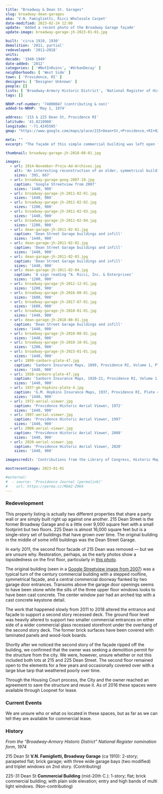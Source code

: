 ```yaml
---
title: "Broadway & Dean St. Garages"
slug: broadway-dean-garages
aka: 'V.N. Famiglietti, Ricci Wholesale Carpet'
date-modified: 2023-02-24 12:00
update: 'Added a recent photo of the Broadway Garage façade'
update-image: broadway-garage-jh-2023-01-01.jpg

built: 'circa 1910, 1930'
demolition: '2011, partial'
redeveloped: '2011–2018'
units:
decade: '1940-1949'
date-added: '2012'
categories: [ '#NotInRuins', '#UrbanDecay' ]
neighborhoods: [ 'West Side' ]
town: [ 'Providence, RI' ]
designers: [ 'Designer Unknown' ]
people: []
lists: [ 'Broadway-Armory Historic District', 'National Register of Historic Places' ]
tags: []

NRHP-ref-number: '74000047 (contributing & non)'
added-to-NRHP: 'May 1, 1974'

address: '215 & 225 Dean St, Providence RI'
latitude: '41.8210908'
longitude: '-71.4245505'
gmap: "https://www.google.com/maps/place/215+Dean+St,+Providence,+RI+02903/@41.8210908,-71.4245505,17z/data=!3m1!4b1!4m5!3m4!1s0x89e445541820bd31:0xc0654f91f2365ba2!8m2!3d41.8210908!4d-71.4223618"

meta: ""
excerpt: "The façade of this simple commercial building was left open for years before finally being finished off in an unattractive manner"

thumbnail: broadway-garage-jh-2018-08-01.jpg

images:
  - url: 1914-November-Projo-Ad-Archives.jpg
    alt: 'An interesting reconstruction of an older, symmetrical building. It is now asymetric and angular, with a recessed storefront and second floor recessed porch. The exterior is covered in orangey-tan laminate with the second floor covered in wood-look boards laid on a horizontal pattern'
    sizes: '395, 667'
  - url: broadway-garage-goog-2007-10.jpg
    caption: 'Google Streetview from 2007'
    sizes: '1440, 900'
  - url: broadway-garage-jh-2011-02-01.jpg
    sizes: '1440, 900'
  - url: broadway-garage-jh-2011-02-02.jpg
    sizes: '1200, 900'
  - url: broadway-garage-jh-2011-02-03.jpg
    sizes: '1440, 900'
  - url: broadway-garage-jh-2011-02-04.jpg
    sizes: '1200, 900'
  - url: dean-garage-jh-2011-02-01.jpg
    caption: 'Dean Street Garage buildings and infill'
    sizes: '1440, 900'
  - url: dean-garage-jh-2011-02-02.jpg
    caption: 'Dean Street Garage buildings and infill'
    sizes: '1440, 900'
  - url: dean-garage-jh-2011-02-03.jpg
    caption: 'Dean Street Garage buildings and infill'
    sizes: '1440, 900'
  - url: dean-garage-jh-2011-02-04.jpg
    caption: 'A sign reading “A. Ricci, Inc. & Enterprises'
    sizes: '1200, 900'
  - url: broadway-garage-jh-2012-12-01.jpg
    sizes: '1200, 900'
  - url: broadway-garage-jh-2016-08-01.jpg
    sizes: '1600, 900'
  - url: broadway-garage-jh-2017-07-01.jpg
    sizes: '1600, 900'
  - url: broadway-garage-jh-2018-01-01.jpg
    sizes: '1440, 900'
  - url: dean-garage-jh-2018-08-01.jpg
    caption: 'Dean Street Garage buildings and infill'
    sizes: '1440, 900'
  - url: broadway-garage-jh-2018-08-01.jpg
    sizes: '1440, 900'
  - url: broadway-garage-jh-2018-10-01.jpg
    sizes: '1200, 900'
  - url: broadway-garage-jh-2023-01-01.jpg
    sizes: '1440, 900'
  - url: 1899-sanborn-plate-47.jpg
    caption: 'Sanborn Insurance Maps, 1899, Providence RI, Volume 1, Plate 47'
    sizes: '1440, 900'
  - url: 1920-sanborn-plate-47.jpg
    caption: 'Sanborn Insurance Maps, 1920-21, Providence RI, Volume 1, Plate 47'
    sizes: '1440, 900'
  - url: 1937-gm-hopkins-plate-4.jpg
    caption: 'G.M. Hopkins Insurance Maps, 1937, Providence RI, Plate 4'
    sizes: '1440, 900'
  - url: 1972-aerial-viewer.jpg
    caption: 'Providence Historic Aerial Viewer, 1972'
    sizes: '1440, 900'
  - url: 1997-aerial-viewer.jpg
    caption: 'Providence Historic Aerial Viewer, 1997'
    sizes: '1440, 900'
  - url: 2008-aerial-viewer.jpg
    caption: 'Providence Historic Aerial Viewer, 2008'
    sizes: '1440, 900'
  - url: 2020-aerial-viewer.jpg
    caption: 'Providence Historic Aerial Viewer, 2020'
    sizes: '1440, 900'

imagescredit: 'Contributions from the Library of Congress, Historic Mapworks, Providence Historic Aerial Viewer, and Google Streetview'

mostrecentimage: 2023-01-01

#external:
#  - source: 'Providence Journal (permalink)'
#    url: https://perma.cc/MQ4Z-Z9K4
---
```


### Redevelopment

This property listing is actually two different properties that share a party wall or are simply built right up against one another. 215 Dean Street is the former Broadway Garage and is a little over 9,000 square feet with a small footprint but two floors. 225 Dean is almost 16,000 square feet but is a single-story set of buildings that have grown over time. The original building in the middle of some infill buildings was the Dean Street Garage. 

In early 2011, the second floor facade of 215 Dean was removed — but we are unsure why. Restoration, perhaps, as the early photos show a lopsidedness on the first floor, particularly in [this photo](#photo-broadway-garage-jh-2011-02-02). 

The original building (seen in a [Google Streetview image from 2007](#photo-broadway-garage-goog-2007-10)) was a typical turn of the century commercial building with a stepped roofline, symmetrical façade, and a central commercial doorway flanked by two garage door entrances. Transoms above the garage door openings seems to have been stone while the sills of the three upper floor windows looks to have been cast concrete. The center window pair had an arched top with a cast concrete keystone detail. 

The work that happened slowly from 2011 to 2018 altered the entrance and façade to support a second story recessed deck. The ground floor level was heavily altered to support two smaller commercial entrances on either side of a wider commercial glass recessed storefront under the overhang of the second story deck. The former brick surfaces have been covered with laminated panels and wood-look boards. 

Shortly after we noticed the second story of the façade ripped off the building, we confirmed that the owner was seeking a demolition permit for the structure from the city. We were, however, unsure whether or not this included both lots at 215 and 225 Dean Street. The second floor remained open to the elements for a few years and occasionally covered over with a large blue tarp that weathered poorly over time. 

Through the Housing Court process, the City and the owner reached an agreement to save the structure and reuse it. As of 2016 these spaces were available through Loopnet for lease. 


### Current Events

We are unsure who or what os located in these spaces, but as far as we can tell they are available for commercial lease. 


### History

_From the “Broadway-Armory Historic District” National Register nomination form, 1974_

215 Dean St **V.N. Famiglietti, Broadway Garage** (ca 1910): 2-story; parapeted flat; brick garage; with three wide garage bays (two modified) and triplet windows on 2nd story. (Contributing)

225-31 Dean St **Commercial Building** (mid-20th C.): 1-story; flat; brick commercial building; with plain side elevation; entry and high bands of multi light windows. (Non-contributing)
